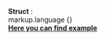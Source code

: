 <b>Struct</b> : <br>
	markup.language {}
<br><b><a href="https://github.com/henryco/Struct/blob/master/src/example.struct">Here you can find example</a>



